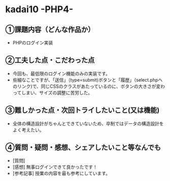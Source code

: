 # kadai10 -PHP4-

## ①課題内容（どんな作品か）
- PHPのログイン実装

## ②工夫した点・こだわった点
- 今回も、最低限のログイン機能のみの実装です。
- 些細なことですが、「送信」（type=submit)ボタンと「履歴」（select.phpへのリンク)で、同じCSSのクラスがあたっているのに、ボタンの大きさが変わってしまい、サイズの調整に苦労した。

## ③難しかった点・次回トライしたいこと(又は機能)
- 全体の構造設計がちゃんとできていないため、卒制ではデータの構造設計をよく考えたい。

## ④質問・疑問・感想、シェアしたいこと等なんでも
- [質問] 
- [感想] 無事ログインできて良かったです！
- [参考記事] 
授業の内容を最も参考にしています。
